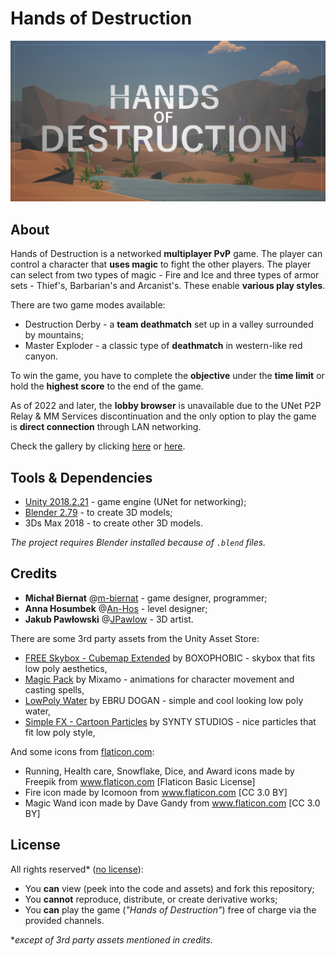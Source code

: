 # Hands of Destruction

<p align="center"><img src="./Media/1 - kaZVjNV.png"/></p>

## About

Hands of Destruction is a networked **multiplayer PvP** game. The player can control a character that **uses magic** to fight the other players. The player can select from two types of magic - Fire and Ice and three types of armor sets - Thief's, Barbarian's and Arcanist's. These enable **various play styles**. 

There are two game modes available:
 - Destruction Derby - a **team deathmatch** set up in a valley surrounded by mountains;
 - Master Exploder - a classic type of **deathmatch** in western-like red canyon.

To win the game, you have to complete the **objective** under the **time limit** or hold the **highest score** to the end of the game.

As of 2022 and later, the **lobby browser** is unavailable due to the UNet P2P Relay & MM Services discontinuation and the only option to play the game is **direct connection** through LAN networking.

Check the gallery by clicking [here](https://imgur.com/a/xTeEce2) or [here](./Media/GALLERY.md).

## Tools & Dependencies

 - [Unity 2018.2.21](https://unity.com/releases/editor/whats-new/2018.2.21) - game engine (UNet for networking);
 - [Blender 2.79](https://www.blender.org/download/releases/2-79/) - to create 3D models;
 - 3Ds Max 2018 - to create other 3D models.

*The project requires Blender installed because of ```.blend``` files.*

## Credits

 - **Michał Biernat** @[m-biernat](https://github.com/m-biernat) - game designer, programmer;
 -  **Anna Hosumbek** @[An-Hos](https://github.com/An-Hos) - level designer;
 - **Jakub Pawłowski** @[JPawlow](https://github.com/JPawlow/)  - 3D artist.

There are some 3rd party assets from the Unity Asset Store:
 - [FREE Skybox - Cubemap 
Extended](https://assetstore.unity.com/packages/vfx/shaders/free-skybox-cubemap-extended-107400)
 by BOXOPHOBIC - skybox that fits low poly aesthetics,
 - [Magic Pack](https://assetstore.unity.com/packages/3d/animations/magic-pack-36269) by Mixamo - animations for character movement and casting spells,
 - [LowPoly Water](https://assetstore.unity.com/packages/tools/particles-effects/lowpoly-water-107563) by EBRU DOGAN - simple and cool looking low poly water,
 - [Simple FX - Cartoon Particles](https://assetstore.unity.com/packages/vfx/particles/simple-fx-cartoon-particles-67834) by SYNTY STUDIOS - nice particles that fit low poly style,

And some icons from [flaticon.com](www.flaticon.com):
- Running, Health care, Snowflake, Dice, and Award icons made by Freepik 
from www.flaticon.com [Flaticon Basic License]
- Fire icon made by Icomoon from www.flaticon.com [CC 3.0 BY]
- Magic Wand icon made by Dave Gandy from www.flaticon.com [CC 3.0 BY]

## License
All rights reserved* ([no license](https://choosealicense.com/no-permission/)): 
 - You **can** view (peek into the code and assets) and fork this repository;
 - You **cannot** reproduce, distribute, or create derivative works;
 - You **can** play the game (*"Hands of Destruction"*) free of charge via the provided channels.

**except of 3rd party assets mentioned in credits.*